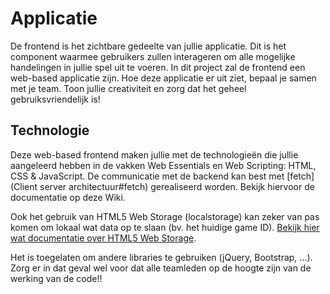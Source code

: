 # Applicatie

De frontend is het zichtbare gedeelte van jullie applicatie. Dit is het component waarmee gebruikers zullen interageren om alle mogelijke handelingen in jullie spel uit te voeren. In dit project zal de frontend een web-based applicatie zijn.
Hoe deze applicatie er uit ziet, bepaal je samen met je team. Toon jullie creativiteit en zorg dat het geheel gebruiksvriendelijk is!

## Technologie

Deze web-based frontend maken jullie met de technologieën die jullie aangeleerd hebben in de vakken Web Essentials en Web Scripting: HTML, CSS & JavaScript. De communicatie met de backend kan best met [fetch](Client server architectuur#fetch) gerealiseerd worden. Bekijk hiervoor de documentatie op deze Wiki.

Ook het gebruik van HTML5 Web Storage (localstorage) kan zeker van pas komen om lokaal wat data op te slaan (bv. het huidige game ID). [Bekijk hier wat documentatie over HTML5 Web Storage](https://drive.google.com/file/d/1WI-g1CTx_QGmnkIZ7f7uqwoJtXd6s7D9/view).

Het is toegelaten om andere libraries te gebruiken (jQuery, Bootstrap, ...). Zorg er in dat geval wel voor dat alle teamleden op de hoogte zijn van de werking van de code!!
